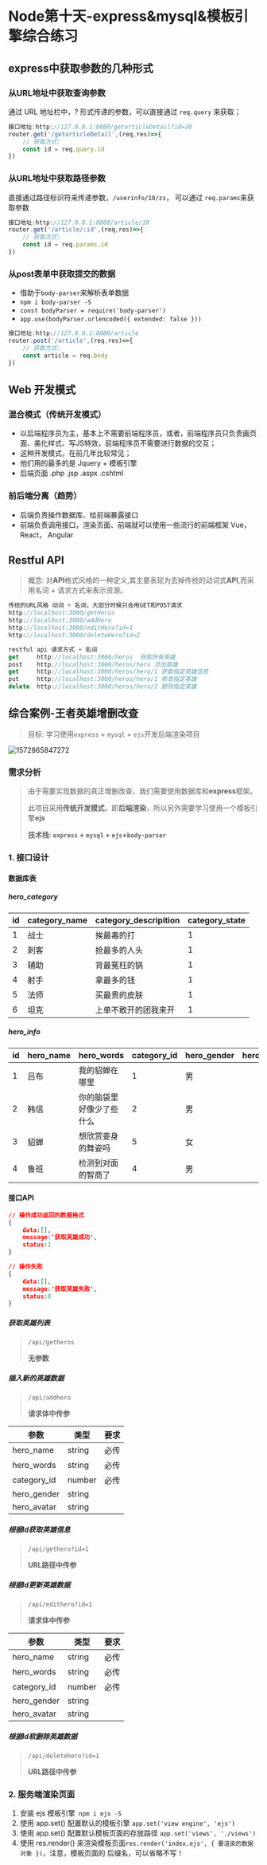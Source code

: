 # Node第十天-express&mysql&模板引擎综合练习

## express中获取参数的几种形式
### 从URL地址中获取查询参数
通过 URL 地址栏中，? 形式传递的参数，可以直接通过 `req.query` 来获取；

```js
接口地址:http://127.0.0.1:8888/getarticleDetail?id=10
router.get('/getarticleDetail',(req,res)=>{
    // 获取方式:
    const id = req.query.id
})
```

### 从URL地址中获取路径参数
直接通过路径标识符来传递参数，`/userinfo/10/zs`， 可以通过 `req.params`来获取参数

```js
接口地址:http://127.0.0.1:8888/article/10
router.get('/article/:id',(req,res)=>{
    // 获取方式:
    const id = req.params.id
})
```

### 从post表单中获取提交的数据
+ 借助于`body-parser`来解析表单数据
+ `npm i body-parser -S`
+ `const bodyParser = require('body-parser')`
+ `app.use(bodyParser.urlencoded({ extended: false }))`

```js
接口地址:http://127.0.0.1:8888/article
router.post('/article',(req,res)=>{
    // 获取方式:
    const article = req.body
})
```

## Web 开发模式
### 混合模式（传统开发模式）
+ 以后端程序员为主，基本上不需要前端程序员，或者，前端程序员只负责画页面、美化样式、写JS特效，前端程序员不需要进行数据的交互；
+ 这种开发模式，在前几年比较常见；
+ 他们用的最多的是 Jquery + 模板引擎
+ 后端页面 .php   .jsp   .aspx   .cshtml
### 前后端分离（趋势）
+ 后端负责操作数据库、给前端暴露接口
+ 前端负责调用接口，渲染页面、前端就可以使用一些流行的前端框架 Vue， React， Angular

## Restful API

> 概念: 对**API**格式风格的一种定义,其主要表现为去掉传统的动词式**API**,而采用名词 + 请求方式来表示资源。

```js
传统的URL风格 动词 + 名词，大部分时候只会用GET和POST请求
http://localhost:3000/getHeros
http://localhost:3000/addHero
http://localhost:3000/editHero?id=1
http://localhost:3000/deleteHero?id=2

restful api 请求方式 + 名词
get     http://localhost:3000/heros  获取所有英雄
post    http://localhost:3000/heros/hero 添加英雄
get     http://localhost:3000/heros/hero/1 获取指定英雄信息
put     http://localhost:3000/heros/hero/1 修改指定英雄
delete  http://localhost:3000/heros/hero/2 删除指定英雄
```


## 综合案例-王者英雄增删改查

> 目标: 学习使用`express` + `mysql` + `ejs`开发后端渲染项目

![1572865847272](C:\Users\VULCAN\AppData\Roaming\Typora\typora-user-images\1572865847272.png)


### 需求分析

> 由于需要实现数据的真正增删改查，我们需要使用数据库和**express**框架。
>
> 此项目采用**传统开发模式**，即**后端渲染**，所以另外需要学习使用一个模板引擎**ejs**
>
> **技术栈: `express` + `mysql` + `ejs`+`body-parser`**

### 1. 接口设计

#### 数据库表

##### hero_category

| id   | category_name | category_descripition | category_state |
| ---- | ------------- | --------------------- | -------------- |
| 1    | 战士          | 挨最毒的打            | 1              |
| 2    | 刺客          | 抢最多的人头          | 1              |
| 3    | 辅助          | 背最冤枉的锅          | 1              |
| 4    | 射手          | 拿最多的钱            | 1              |
| 5    | 法师          | 买最贵的皮肤          | 1              |
| 6    | 坦克          | 上单不敢开的团我来开  | 1              |

##### hero_info

| id   | hero_name | hero_words               | category_id | hero_gender | hero_avatar | hero_state |
| ---- | --------- | ------------------------ | ----------- | ----------- | ----------- | :--------: |
| 1    | 吕布      | 我的貂蝉在哪里           | 1           | 男          |             |     1      |
| 2    | 韩信      | 你的脑袋里好像少了些什么 | 2           | 男          |             |     1      |
| 3    | 貂蝉      | 想欣赏妾身的舞姿吗       | 5           | 女          |             |     1      |
| 4    | 鲁班      | 检测到对面的智商了       | 4           | 男          |             |     1      |

#### 接口API

```json
// 操作成功返回的数据格式
{
    data:[],
    message:'获取英雄成功',
    status:1
}

// 操作失败
{
    data:[],
    message:'获取英雄失败',
    status:0
}
```

##### 获取英雄列表

> `/api/getheros`
>
> **无参数**

##### 插入新的英雄数据

> `/api/addhero`
>
> **请求体中传参**

| 参数        | 类型   | 要求 |
| ----------- | ------ | ---- |
| hero_name   | string | 必传 |
| hero_words  | string | 必传 |
| category_id | number | 必传 |
| hero_gender | string |      |
| hero_avatar | string |      |

##### 根据Id获取英雄信息

> `/api/gethero?id=1`
>
> **URL路径中传参**

##### 根据Id更新英雄数据

> `/api/edithero?id=1`
>
> **请求体中传参**

| 参数        | 类型   | 要求 |
| ----------- | ------ | ---- |
| hero_name   | string | 必传 |
| hero_words  | string | 必传 |
| category_id | number | 必传 |
| hero_gender | string |      |
| hero_avatar | string |      |

##### 根据Id软删除英雄数据

> `/api/deletehero?id=1`
>
> **URL路径中传参**

### 2. 服务端渲染页面

1. 安装 ejs 模板引擎` npm i ejs -S`
2. 使用 app.set() 配置默认的模板引擎 `app.set('view engine', 'ejs')`
3. 使用 app.set() 配置默认模板页面的存放路径 `app.set('views', './views')`
4. 使用 res.render() 来渲染模板页面`res.render('index.ejs', { 要渲染的数据对象 })`，注意，模板页面的 后缀名，可以省略不写！